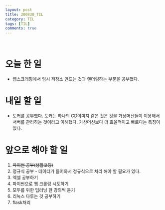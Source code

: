 ```yaml
---
layout: post
title: 200830_TIL
category: TIL
tags: [TIL]
comments: true
---
```


<br>

# 오늘 한 일

- 웹스크래핑에서 임시 저장소 만드는 것과 렌더링하는 부분을 공부했다.

# 내일 할 일

- 도커를 공부했다. 도커는 하나의 CD이미지 같은 것은 것을 가상머신들이 이용해서 서버를 관리하는 것이라고 이해했다. 가상머신보다 더 효율적이고 빠르다는 특징이 있다.

# 앞으로 해야 할 일

1. ~~파이썬 공부(생활코딩)~~
2. 정규식 공부 - 데이터가 들어와서 정규식으로 처리 해야 할 필요가 있다.
3. 엑셀 공부하기
4. 파이썬으로 웹 크롤링 시도하기
5. 모두를 위한 딥러닝 한 강의씩 듣기
6. 리눅스 다루는 것 공부하기
7. flask처리

